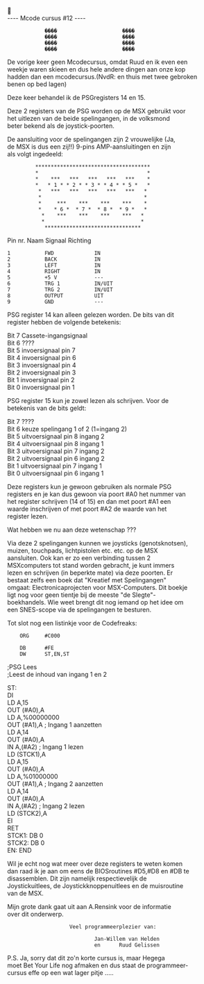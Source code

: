                                                                 
                  ---- Mcode cursus #12 ----                    
                                                                
                ����                     ����                   
                ����                     ����                   
                ����                     ����                   
                ����                     ����                   
                                                                
                                                                
 De vorige keer geen Mcodecursus, omdat Ruud en ik even een     
 weekje waren skieen en dus hele andere dingen aan onze kop     
 hadden dan een mcodecursus.(NvdR: en thuis met twee gebroken   
 benen op bed lagen)                                            
                                                                
 Deze keer behandel ik de PSGregisters 14 en 15.                
                                                                
 Deze 2 registers van de PSG worden op de MSX gebruikt voor     
 het uitlezen van de beide spelingangen, in de volksmond        
 beter bekend als de joystick-poorten.                          
                                                                
 De aansluiting voor de spelingangen zijn 2 vrouwelijke (Ja,    
 de MSX is dus een zij!!) 9-pins AMP-aansluitingen en zijn      
 als volgt ingedeeld:                                           
                                                                
             *************************************              
             *                                   *              
             *    ***   ***   ***   ***   ***    *              
             *   * 1 * * 2 * * 3 * * 4 * * 5 *   *              
              *   ***   ***   ***   ***   ***   *               
              *                                 *               
              *     ***    ***    ***    ***    *               
              *    * 6 *  * 7 *  * 8 *  * 9 *   *               
               *    ***    ***    ***    ***   *                
               *                               *                
                *******************************                 
                                                                
 Pin nr.        Naam Signaal    Richting                        
                                                                
    1           FWD             IN                              
    2           BACK            IN                              
    3           LEFT            IN                              
    4           RIGHT           IN                              
    5           +5 V            ---                             
    6           TRG 1           IN/UIT                          
    7           TRG 2           IN/UIT                          
    8           OUTPUT          UIT                             
    9           GND             ---                             
                                                                
 PSG register 14 kan alleen gelezen worden. De bits van dit     
 register hebben de volgende betekenis:                         
                                                                
 Bit 7  Cassete-ingangsignaal                                   
 Bit 6  ????                                                    
 Bit 5  invoersignaal pin 7                                     
 Bit 4  invoersignaal pin 6                                     
 Bit 3  invoersignaal pin 4                                     
 Bit 2  invoersignaal pin 3                                     
 Bit 1  invoersignaal pin 2                                     
 Bit 0  invoersignaal pin 1                                     
                                                                
 PSG register 15 kun je zowel lezen als schrijven. Voor de      
 betekenis van de bits geldt:                                   
                                                                
 Bit 7  ????                                                    
 Bit 6  keuze spelingang 1 of 2 (1=ingang 2)                    
 Bit 5  uitvoersignaal pin 8    ingang 2                        
 Bit 4  uitvoersignaal pin 8    ingang 1                        
 Bit 3  uitvoersignaal pin 7    ingang 2                        
 Bit 2  uitvoersignaal pin 6    ingang 2                        
 Bit 1  uitvoersignaal pin 7    ingang 1                        
 Bit 0  uitvoersignaal pin 6    ingang 1                        
                                                                
                                                                
 Deze registers kun je gewoon gebruiken als normale PSG         
 registers en je kan dus gewoon via poort #A0 het nummer van    
 het register schrijven (14 of 15) en dan met poort #A1 een     
 waarde inschrijven of met poort #A2 de waarde van het          
 register lezen.                                                
                                                                
 Wat hebben we nu aan deze wetenschap ???                       
                                                                
 Via deze 2 spelingangen kunnen we joysticks (genotsknotsen),   
 muizen, touchpads, lichtpistolen etc. etc. op de MSX           
 aansluiten. Ook kan er zo een verbinding tussen 2              
 MSXcomputers tot stand worden gebracht, je kunt immers         
 lezen en schrijven (in beperkte mate) via deze poorten. Er     
 bestaat zelfs een boek dat "Kreatief met Spelingangen"         
 omgaat: Electronicaprojecten voor MSX-Computers. Dit boekje    
 ligt nog voor geen tientje bij de meeste "de Slegte"-          
 boekhandels. Wie weet brengt dit nog iemand op het idee om     
 een SNES-scope via de spelingangen te besturen.                
                                                                
 Tot slot nog een listinkje voor de Codefreaks:                 
                                                                
                                                                
        ORG     #C000                                           
                                                                
        DB      #FE                                             
        DW      ST,EN,ST                                        
                                                                
 ;PSG Lees                                                      
 ;Leest de inhoud van ingang 1 en 2                             
                                                                
 ST:                                                            
        DI                                                      
        LD      A,15                                            
        OUT     (#A0),A                                         
        LD      A,%00000000                                     
        OUT     (#A1),A ; Ingang 1 aanzetten                    
        LD      A,14                                            
        OUT     (#A0),A                                         
        IN      A,(#A2) ; Ingang 1 lezen                        
        LD      (STCK1),A                                       
        LD      A,15                                            
        OUT     (#A0),A                                         
        LD      A,%01000000                                     
        OUT     (#A1),A ; Ingang 2 aanzetten                    
        LD      A,14                                            
        OUT     (#A0),A                                         
        IN      A,(#A2) ; Ingang 2 lezen                        
        LD      (STCK2),A                                       
        EI                                                      
        RET                                                     
 STCK1: DB      0                                               
 STCK2: DB      0                                               
 EN:    END                                                     
                                                                
 Wil je echt nog wat meer over deze registers te weten komen    
 dan raad ik je aan om eens de BIOSroutines #D5,#D8 en #DB te   
 disassemblen. Dit zijn namelijk respectievelijk de             
 Joystickuitlees, de Joystickknoppenuitlees en de muisroutine   
 van de MSX.                                                    
                                                                
 Mijn grote dank gaat uit aan A.Rensink voor de informatie      
 over dit onderwerp.                                            
                                                                
                                                                
                        Veel programmeerplezier van:            
                                                                
                                Jan-Willem van Helden           
                                en      Ruud Gelissen           
                                                                
 P.S. Ja, sorry dat dit zo'n korte cursus is, maar Hegega       
 moet Bet Your Life nog afmaken en dus staat de programmeer-    
 cursus effe op een wat lager pitje .....      
